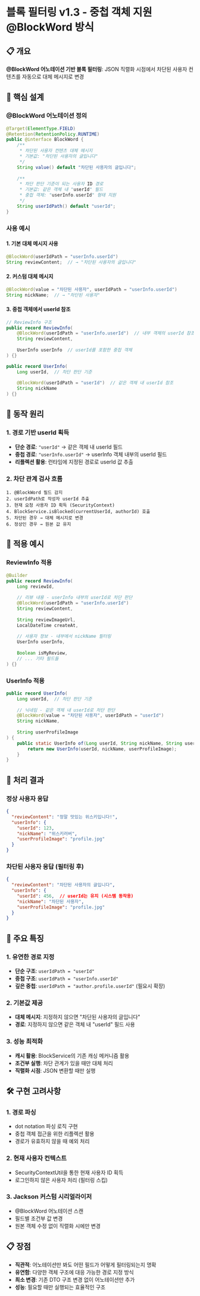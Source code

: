 # 블록 필터링 v1.3 - 중첩 객체 지원 @BlockWord 방식

## 📋 개요

**@BlockWord 어노테이션 기반 블록 필터링**: JSON 직렬화 시점에서 차단된 사용자 컨텐츠를 자동으로 대체 메시지로 변경

## 🎯 핵심 설계

### @BlockWord 어노테이션 정의
```java
@Target(ElementType.FIELD)
@Retention(RetentionPolicy.RUNTIME)
public @interface BlockWord {
    /**
     * 차단된 사용자 컨텐츠 대체 메시지
     * 기본값: "차단된 사용자의 글입니다"
     */
    String value() default "차단된 사용자의 글입니다";
    
    /**
     * 차단 판단 기준이 되는 사용자 ID 경로
     * 기본값: 같은 객체 내 "userId" 필드
     * 중첩 객체: "userInfo.userId" 형태 지원
     */
    String userIdPath() default "userId";
}
```

### 사용 예시

#### 1. 기본 대체 메시지 사용
```java
@BlockWord(userIdPath = "userInfo.userId")
String reviewContent;  // → "차단된 사용자의 글입니다"
```

#### 2. 커스텀 대체 메시지
```java
@BlockWord(value = "차단된 사용자", userIdPath = "userInfo.userId")  
String nickName;  // → "차단된 사용자"
```

#### 3. 중첩 객체에서 userId 참조
```java
// ReviewInfo 구조
public record ReviewInfo(
    @BlockWord(userIdPath = "userInfo.userId")  // 내부 객체의 userId 참조
    String reviewContent,
    
    UserInfo userInfo  // userId를 포함한 중첩 객체
) {}

public record UserInfo(
    Long userId,  // 차단 판단 기준
    
    @BlockWord(userIdPath = "userId")  // 같은 객체 내 userId 참조
    String nickName
) {}
```

## 🔧 동작 원리

### 1. 경로 기반 userId 획득
- **단순 경로**: `"userId"` → 같은 객체 내 userId 필드
- **중첩 경로**: `"userInfo.userId"` → userInfo 객체 내부의 userId 필드
- **리플렉션 활용**: 런타임에 지정된 경로로 userId 값 추출

### 2. 차단 관계 검사 흐름
```
1. @BlockWord 필드 감지
2. userIdPath로 작성자 userId 추출
3. 현재 요청 사용자 ID 획득 (SecurityContext)
4. BlockService.isBlocked(currentUserId, authorId) 호출
5. 차단된 경우 → 대체 메시지로 변경
6. 정상인 경우 → 원본 값 유지
```

## 📝 적용 예시

### ReviewInfo 적용
```java
@Builder
public record ReviewInfo(
    Long reviewId,
    
    // 리뷰 내용 - userInfo 내부의 userId로 차단 판단
    @BlockWord(userIdPath = "userInfo.userId")
    String reviewContent,
    
    String reviewImageUrl,
    LocalDateTime createAt,
    
    // 사용자 정보 - 내부에서 nickName 필터링
    UserInfo userInfo,
    
    Boolean isMyReview,
    // ... 기타 필드들
) {}
```

### UserInfo 적용
```java
public record UserInfo(
    Long userId,  // 차단 판단 기준
    
    // 닉네임 - 같은 객체 내 userId로 차단 판단
    @BlockWord(value = "차단된 사용자", userIdPath = "userId")
    String nickName,
    
    String userProfileImage
) {
    public static UserInfo of(Long userId, String nickName, String userProfileImage) {
        return new UserInfo(userId, nickName, userProfileImage);
    }
}
```

## 🎨 처리 결과

### 정상 사용자 응답
```json
{
  "reviewContent": "정말 맛있는 위스키입니다!",
  "userInfo": {
    "userId": 123,
    "nickName": "위스키러버",
    "userProfileImage": "profile.jpg"
  }
}
```

### 차단된 사용자 응답 (필터링 후)
```json
{
  "reviewContent": "차단된 사용자의 글입니다",
  "userInfo": {
    "userId": 456,  // userId는 유지 (시스템 동작용)
    "nickName": "차단된 사용자",
    "userProfileImage": "profile.jpg"
  }
}
```

## 🚀 주요 특징

### 1. 유연한 경로 지정
- **단순 구조**: `userIdPath = "userId"`
- **중첩 구조**: `userIdPath = "userInfo.userId"`
- **깊은 중첩**: `userIdPath = "author.profile.userId"` (필요시 확장)

### 2. 기본값 제공
- **대체 메시지**: 지정하지 않으면 "차단된 사용자의 글입니다"
- **경로**: 지정하지 않으면 같은 객체 내 "userId" 필드 사용

### 3. 성능 최적화
- **캐시 활용**: BlockService의 기존 캐싱 메커니즘 활용
- **조건부 실행**: 차단 관계가 있을 때만 대체 처리
- **직렬화 시점**: JSON 변환할 때만 실행

## 🛠️ 구현 고려사항

### 1. 경로 파싱
- dot notation 파싱 로직 구현
- 중첩 객체 접근을 위한 리플렉션 활용
- 경로가 유효하지 않을 때 예외 처리

### 2. 현재 사용자 컨텍스트
- SecurityContextUtil을 통한 현재 사용자 ID 획득
- 로그인하지 않은 사용자 처리 (필터링 스킵)

### 3. Jackson 커스텀 시리얼라이저
- @BlockWord 어노테이션 스캔
- 필드별 조건부 값 변경
- 원본 객체 수정 없이 직렬화 시에만 변경

## 📋 장점

- **직관적**: 어노테이션만 봐도 어떤 필드가 어떻게 필터링되는지 명확
- **유연함**: 다양한 객체 구조에 대응 가능한 경로 지정 방식
- **최소 변경**: 기존 DTO 구조 변경 없이 어노테이션만 추가
- **성능**: 필요할 때만 실행되는 효율적인 구조